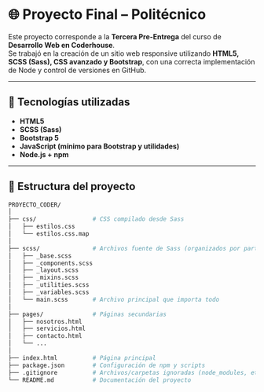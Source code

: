 # 🌐 Proyecto Final – Politécnico

Este proyecto corresponde a la **Tercera Pre-Entrega** del curso de **Desarrollo Web en Coderhouse**.  
Se trabajó en la creación de un sitio web responsive utilizando **HTML5, SCSS (Sass), CSS avanzado y Bootstrap**, con una correcta implementación de Node y control de versiones en GitHub.

---
## 🚀 Tecnologías utilizadas
- **HTML5**
- **SCSS (Sass)**
- **Bootstrap 5**
- **JavaScript (mínimo para Bootstrap y utilidades)**
- **Node.js + npm**

---

## 📂 Estructura del proyecto
```bash
PROYECTO_CODER/
│
├── css/                # CSS compilado desde Sass
│   ├── estilos.css
│   └── estilos.css.map
│
├── scss/               # Archivos fuente de Sass (organizados por partials)
│   ├── _base.scss
│   ├── _components.scss
│   ├── _layout.scss
│   ├── _mixins.scss
│   ├── _utilities.scss
│   ├── _variables.scss
│   └── main.scss       # Archivo principal que importa todo
│
├── pages/              # Páginas secundarias
│   ├── nosotros.html
│   ├── servicios.html
│   ├── contacto.html
│   └── ...
│
├── index.html          # Página principal
├── package.json        # Configuración de npm y scripts
├── .gitignore          # Archivos/carpetas ignoradas (node_modules, etc.)
└── README.md           # Documentación del proyecto
